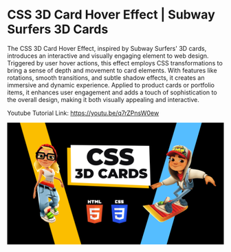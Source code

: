 # CSS 3D Card Hover Effect | Subway Surfers 3D Cards

The CSS 3D Card Hover Effect, inspired by Subway Surfers' 3D cards, introduces an interactive and visually engaging element to web design. Triggered by user hover actions, this effect employs CSS transformations to bring a sense of depth and movement to card elements. With features like rotations, smooth transitions, and subtle shadow effects, it creates an immersive and dynamic experience. Applied to product cards or portfolio items, it enhances user engagement and adds a touch of sophistication to the overall design, making it both visually appealing and interactive.

Youtube Tutorial Link: https://youtu.be/q7rZPnsW0ew

![CSS 3D Card](images/CSS3DCards.png)
